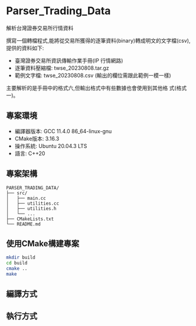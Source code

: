 # Parser_Trading_Data
解析台灣證券交易所行情資料

撰寫一個轉檔程式,能將從交易所獲得的逐筆資料(binary)轉成明文的文字檔(csv),提供的資料如下:
* 臺灣證券交易所資訊傳輸作業手冊(IP 行情網路)
* 逐筆資料壓縮檔: twse_20230808.tar.gz
* 範例文字檔: twse_20230808.csv (輸出的欄位需跟此範例一模一樣)

主要解析的是手冊中的格式六,但輸出格式中有些數據也會使用到其他格
式(格式一)。

## 專案環境

* 編譯器版本: GCC 11.4.0 86_64-linux-gnu
* CMake版本: 3.16.3
* 操作系統: Ubuntu 20.04.3 LTS
* 語言: C++20

## 專案架構
``` 
PARSER_TRADING_DATA/
├── src/
│   ├── main.cc
│   ├── utilities.cc
│   ├── utilities.h
│   └── ...
├── CMakeLists.txt
└── README.md
```

## 使用CMake構建專案
```bash
mkdir build
cd build
cmake ..
make
```
## 編譯方式

## 執行方式

